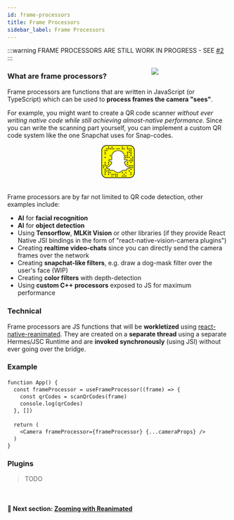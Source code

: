 ```yaml
---
id: frame-processors
title: Frame Processors
sidebar_label: Frame Processors
---
```


:::warning
FRAME PROCESSORS ARE STILL WORK IN PROGRESS - SEE [#2](https://github.com/cuvent/react-native-vision-camera/pull/2)
:::

<!-- TODO: Demo of QR code scanning or smth -->
<div>
  <img align="right" width="35%" src="./img/ultra-wide-demo.gif" />
</div>

### What are frame processors?

Frame processors are functions that are written in JavaScript (or TypeScript) which can be used to **process frames the camera "sees"**.

For example, you might want to create a QR code scanner _without ever writing native code while still achieving almost-native performance_. Since you can write the scanning part yourself, you can implement a custom QR code system like the one Snapchat uses for Snap-codes.

<div align="center">
  <img src="./img/snap-code.png" width="15%" />
</div>
<br />

Frame processors are by far not limited to QR code detection, other examples include:

* **AI** for **facial recognition**
* **AI** for **object detection**
* Using **Tensorflow**, **MLKit Vision** or other libraries (if they provide React Native JSI bindings in the form of "react-native-vision-camera plugins")
* Creating **realtime video-chats** since you can directly send the camera frames over the network
* Creating **snapchat-like filters**, e.g. draw a dog-mask filter over the user's face (WIP)
* Creating **color filters** with depth-detection
* Using **custom C++ processors** exposed to JS for maximum performance

### Technical

Frame processors are JS functions that will be **workletized** using [react-native-reanimated](https://github.com/software-mansion/react-native-reanimated). They are created on a **separate thread** using a separate Hermes/JSC Runtime and are **invoked synchronously** (using JSI) without ever going over the bridge.

### Example

```tsx
function App() {
  const frameProcessor = useFrameProcessor((frame) => {
    const qrCodes = scanQrCodes(frame)
    console.log(qrCodes)
  }, [])

  return (
    <Camera frameProcessor={frameProcessor} {...cameraProps} />
  )
}
```

### Plugins

> TODO


<br />

#### 🚀 Next section: [Zooming with Reanimated](animated)

